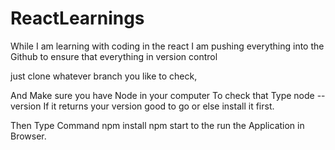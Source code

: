 # ReactLearnings
While I am learning with coding in the react I am pushing everything into the Github to ensure that everything in version control


just clone whatever branch you like to check, 

And Make sure you have Node in your computer 
To check that Type node --version If it returns your version good to go or else install it first.

Then Type Command 
npm install
npm start 
to the run the Application in Browser.
